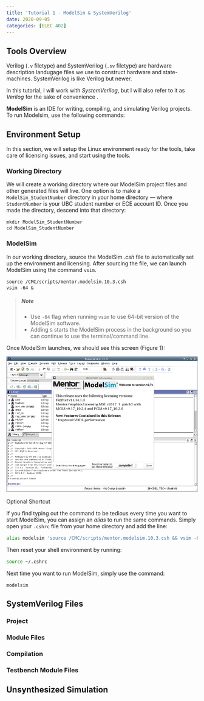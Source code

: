 ```yaml
---
title: 'Tutorial 1 - ModelSim & SystemVerilog'
date: 2020-09-05
categories: [ELEC 402]
---
```




## Tools Overview

Verilog (`.v` filetype) and SystemVerilog (`.sv` filetype) are hardware description landugage files we use to construct hardware and state-machines. SystemVerilog is like Verilog but newer. 

In this tutorial, I will work with *SystemVerilog*, but I will also refer to it as *Verilog* for the sake of convenience .

**ModelSim** is an IDE for writing, compiling, and simulating Verilog projects. To run Modelsim, use the following commands:

## Environment Setup

In this section, we will setup the Linux environment ready for the tools, take care of licensing issues, and start using the tools.

### Working Directory

We will create a working directory where our ModelSim project files and other generated files will live. One option is to make a `ModelSim_StudentNumber` directory in your home directory — where `StudentNumber` is your UBC student number or ECE account ID. Once you made the directory, descend into that directory:

```shell
mkdir ModelSim_StudentNumber
cd ModelSim_StudentNumber
```



### ModelSim

In our working directory, source the ModelSim *.csh* file to automatically set up the environment and licensing. After sourcing the file, we can launch ModelSim using the command `vsim`.

```shell
source /CMC/scripts/mentor.modelsim.10.3.csh
vsim -64 &
```

> ##### Note 
>
> - Use `-64` flag when running `vsim` to use 64-bit version of the ModelSim software.
> - Adding `&` starts the ModelSim process in the background so you can continue to use the terminal/command line.



Once ModelSim launches, we should see this screen (Figure 1):

![image-20200905155526010](assets/t1/image-20200905155526010.png)
<figcaption class="figure-caption”>Figure 1. ModelSim Initial Window</figcaption>




> ##### Optional Shortcut
>
> If you find typing out the command to be tedious every time you want to start ModelSim, you can assign an *alias* to run the same commands. Simply open your `.cshrc` file from your home directory and add the line:
>
> ```sh
> alias modelsim 'source /CMC/scripts/mentor.modelsim.10.3.csh && vsim -64 &'
> ```
>
> Then reset your shell environment by running:
>
> ```sh
> source ~/.cshrc
> ```
>
> Next time you want to run ModelSim, simply use the command:
>
> ```
> modelsim
> ```



## SystemVerilog Files

### Project

### Module Files

### Compilation

### Testbench Module Files

## Unsynthesized Simulation